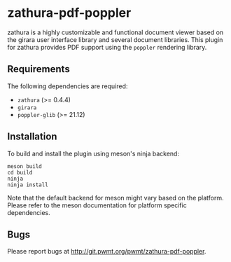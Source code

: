 zathura-pdf-poppler
===================

zathura is a highly customizable and functional document viewer based on the girara user interface
library and several document libraries. This plugin for zathura provides PDF support using the
`poppler` rendering library.

Requirements
------------

The following dependencies are required:

* `zathura` (>= 0.4.4)
* `girara`
* `poppler-glib` (>= 21.12)

Installation
------------

To build and install the plugin using meson's ninja backend:

    meson build
    cd build
    ninja
    ninja install

Note that the default backend for meson might vary based on the platform. Please
refer to the meson documentation for platform specific dependencies.

Bugs
----

Please report bugs at http://git.pwmt.org/pwmt/zathura-pdf-poppler.
